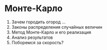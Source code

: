 # Монте-Карло

1. Зачем городить огород ...
2. Законы распределения случайных величин
3. Метод Монте-Карло и его реализация
4. Анализ результатов
5. Поборемся за скорость?
